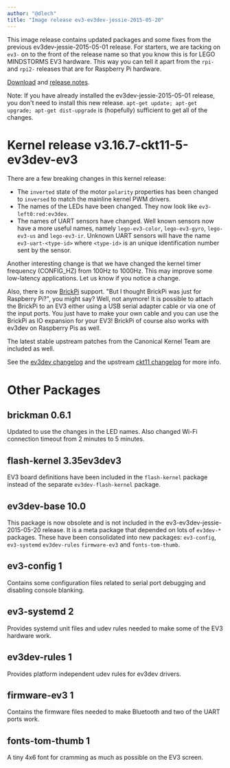 ```yaml
---
author: "@dlech"
title: "Image release ev3-ev3dev-jessie-2015-05-20"
---
```


This image release contains updated packages and some fixes from the previous
ev3dev-jessie-2015-05-01 release. For starters, we are tacking on `ev3-` on to
the front of the release name so that you know this is for LEGO MINDSTORMS EV3
hardware. This way you can tell it apart from the `rpi-` and `rpi2-` releases
that are for Raspberry Pi hardware.

[Download] and [release notes].

Note: If you have already installed the ev3dev-jessie-2015-05-01 release, you
don't need to install this new release. `apt-get update; apt-get upgrade; apt-get dist-upgrade`
is (hopefully) sufficient to get all of the changes.

# Kernel release v3.16.7-ckt11-5-ev3dev-ev3

There are a few breaking changes in this kernel release:

* The `inverted` state of the motor `polarity` properties has been changed to
`inversed` to match the mainline kernel PWM drivers.
* The names of the LEDs have been changed. They now look like `ev3-left0:red:ev3dev`.
* The names of UART sensors have changed. Well known sensors now have a more useful names,
  namely `lego-ev3-color`, `lego-ev3-gyro`, `lego-ev3-us` and `lego-ev3-ir`. Unknown
  UART sensors will have the name `ev3-uart-<type-id>` where `<type-id>` is an unique
  identification number sent by the sensor.

Another interesting change is that we have changed the kernel timer frequency
(CONFIG_HZ) from 100Hz to 1000Hz. This may improve some low-latency applications.
Let us know if you notice a change.

Also, there is now [BrickPi] support. "But I thought BrickPi was just for Raspberry Pi?",
you might say? Well, not anymore! It is possible to attach the BrickPi to an EV3
either using a USB serial adapter cable or via one of the input ports. You just
have to make your own cable and you can use the BrickPi as IO expansion for your
EV3! BrickPi of course also works with ev3dev on Raspberry Pis as well.

The latest stable upstream patches from the Canonical Kernel Team are included as well.

See the [ev3dev changelog] and the upstream [ckt11 changelog] for more info.

# Other Packages


## brickman 0.6.1

Updated to use the changes in the LED names. Also changed Wi-Fi connection timeout
from 2 minutes to 5 minutes.

## flash-kernel 3.35ev3dev3

EV3 board definitions have been included in the `flash-kernel` package instead
of the separate `ev3dev-flash-kernel` package.

## ev3dev-base 10.0

This package is now obsolete and is not included in the ev3-ev3dev-jessie-2015-05-20
release. It is a meta package that depended on lots of `ev3dev-*` packages. These
have been consolidated into new packages: `ev3-config`, `ev3-systemd` `ev3dev-rules`
`firmware-ev3` and `fonts-tom-thumb`.

## ev3-config 1

Contains some configuration files related to serial port debugging and disabling
console blanking.

## ev3-systemd 2

Provides systemd unit files and udev rules needed to make some of the EV3 hardware work.

## ev3dev-rules 1

Provides platform independent udev rules for ev3dev drivers.

## firmware-ev3 1

Contains the firmware files needed to make Bluetooth and two of the UART ports work.

## fonts-tom-thumb 1

A tiny 4x6 font for cramming as much as possible on the EV3 screen.


[Download]: https://github.com/ev3dev/ev3dev/releases/tag/ev3-ev3dev-jessie-2015-05-20
[release notes]: https://github.com/ev3dev/ev3dev/blob/ev3dev-jessie/release-notes/ev3-ev3dev-jessie-2015-05-20.img-release-notes.md
[ev3dev changelog]: https://github.com/ev3dev/ev3dev-kpkg/blob/ev3dev-jessie/ev3dev-ev3/changelog
[ckt11 changelog]: https://lists.ubuntu.com/archives/kernel-team/2015-May/057147.html
[BrickPi]: http://www.dexterindustries.com/BrickPi/
